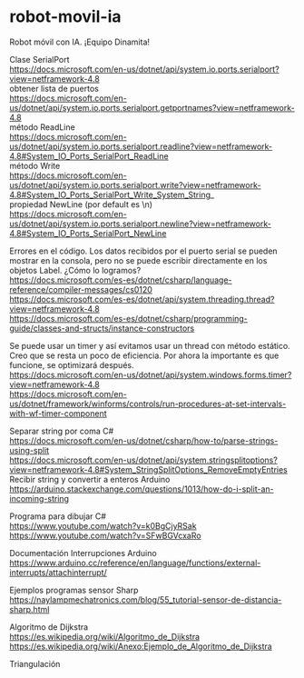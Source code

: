 # robot-movil-ia
Robot móvil con IA. ¡Equipo Dinamita!

Clase SerialPort  
https://docs.microsoft.com/en-us/dotnet/api/system.io.ports.serialport?view=netframework-4.8  
obtener lista de puertos  
https://docs.microsoft.com/en-us/dotnet/api/system.io.ports.serialport.getportnames?view=netframework-4.8  
método ReadLine  
https://docs.microsoft.com/en-us/dotnet/api/system.io.ports.serialport.readline?view=netframework-4.8#System_IO_Ports_SerialPort_ReadLine  
método Write  
https://docs.microsoft.com/en-us/dotnet/api/system.io.ports.serialport.write?view=netframework-4.8#System_IO_Ports_SerialPort_Write_System_String_  
propiedad NewLine (por default es \n)  
https://docs.microsoft.com/en-us/dotnet/api/system.io.ports.serialport.newline?view=netframework-4.8#System_IO_Ports_SerialPort_NewLine  

Errores en el código. Los datos recibidos por el puerto serial se pueden mostrar en la consola, pero no se puede escribir directamente en los objetos Label. ¿Cómo lo logramos?  
https://docs.microsoft.com/es-es/dotnet/csharp/language-reference/compiler-messages/cs0120  
https://docs.microsoft.com/es-es/dotnet/api/system.threading.thread?view=netframework-4.8  
https://docs.microsoft.com/es-es/dotnet/csharp/programming-guide/classes-and-structs/instance-constructors  

Se puede usar un timer y así evitamos usar un thread con método estático. Creo que se resta un poco de eficiencia. Por ahora la importante es que funcione, se optimizará después.  
https://docs.microsoft.com/en-us/dotnet/api/system.windows.forms.timer?view=netframework-4.8  
https://docs.microsoft.com/en-us/dotnet/framework/winforms/controls/run-procedures-at-set-intervals-with-wf-timer-component  

Separar string por coma C#  
https://docs.microsoft.com/en-us/dotnet/csharp/how-to/parse-strings-using-split  
https://docs.microsoft.com/en-us/dotnet/api/system.stringsplitoptions?view=netframework-4.8#System_StringSplitOptions_RemoveEmptyEntries  
Recibir string y convertir a enteros Arduino
https://arduino.stackexchange.com/questions/1013/how-do-i-split-an-incoming-string

Programa para dibujar C#  
https://www.youtube.com/watch?v=k0BgCjyRSak  
https://www.youtube.com/watch?v=SFwBGVcxaRo  

Documentación Interrupciones Arduino  
https://www.arduino.cc/reference/en/language/functions/external-interrupts/attachinterrupt/  

Ejemplos programas sensor Sharp  
https://naylampmechatronics.com/blog/55_tutorial-sensor-de-distancia-sharp.html  

Algoritmo de Dijkstra  
https://es.wikipedia.org/wiki/Algoritmo_de_Dijkstra  
https://es.wikipedia.org/wiki/Anexo:Ejemplo_de_Algoritmo_de_Dijkstra  

Triangulación  
